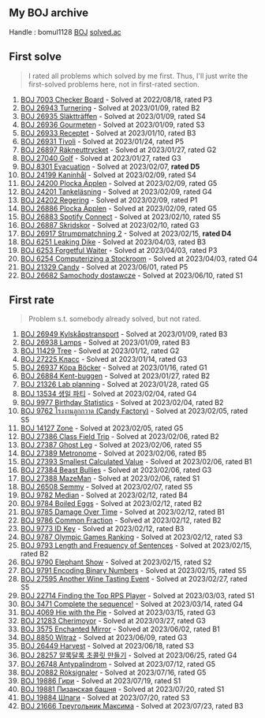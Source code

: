 ## My BOJ archive

Handle : bomul1128 [BOJ](https://www.acmicpc.net/user/bomul1128) [solved.ac](https://solved.ac/profile/bomul1128)



## First solve

> I rated all problems which solved by me first. Thus, I'll just write the first-solved problems here, not in first-rated section.

1. [BOJ 7003 Checker Board](https://www.acmicpc.net/problem/7003) - Solved at 2022/08/18, rated P3
2. [BOJ 26943 Turnering](https://www.acmicpc.net/problem/26943) - Solved at 2023/01/09, rated B2
3. [BOJ 26935 Släktträffen](https://www.acmicpc.net/problem/26935) - Solved at 2023/01/09, rated S4
4. [BOJ 26936 Gourmeten](https://www.acmicpc.net/problem/26936) - Solved at 2023/01/09, rated S3
5. [BOJ 26933 Receptet](https://www.acmicpc.net/problem/26933) - Solved at 2023/01/10, rated B3
6. [BOJ 26931 Tivoli](https://www.acmicpc.net/problem/26931) - Solved at 2023/01/24, rated P5
7. [BOJ 26897 Räkneuttrycket](https://www.acmicpc.net/problem/26897) - Solved at 2023/01/27, rated G2
8. [BOJ 27040 Golf](https://www.acmicpc.net/problem/27040) - Solved at 2023/01/27, rated G3
9. [BOJ 8301 Evacuation](https://www.acmicpc.net/problem/8301) - Solved at 2023/02/07, **rated D5**
10. [BOJ 24199 Kaninhål](https://www.acmicpc.net/problem/24199) - Solved at 2023/02/09, rated S4
11. [BOJ 24200 Plocka Äpplen](https://www.acmicpc.net/problem/24200) - Solved at 2023/02/09, rated G5
12. [BOJ 24201 Tankeläsning](https://www.acmicpc.net/problem/24201) - Solved at 2023/02/09, rated G4
13. [BOJ 24202 Regering](https://www.acmicpc.net/problem/24202) - Solved at 2023/02/09, rated P1
14. [BOJ 26886 Plocka Äpplen](https://www.acmicpc.net/problem/26886) - Solved at 2023/02/09, rated G5
15. [BOJ 26883 Spotify Connect](https://www.acmicpc.net/problem/26883) - Solved at 2023/02/10, rated S5
16. [BOJ 26887 Skridskor](https://www.acmicpc.net/problem/26887) - Solved at 2023/02/10, rated G3
17. [BOJ 26917 Strumpmatchning 2](https://www.acmicpc.net/problem/26917) - Solved at 2023/02/15, **rated D4**
18. [BOJ 6251 Leaking Dike](https://www.acmicpc.net/problem/6251) - Solved at 2023/04/03, rated B3
19. [BOJ 6253 Forgetful Waiter](https://www.acmicpc.net/problem/6253) - Solved at 2023/04/03, rated P3
20. [BOJ 6254 Computerizing a Stockroom](https://www.acmicpc.net/problem/6254) - Solved at 2023/04/03, rated G4
21. [BOJ 21329 Candy](https://www.acmicpc.net/problem/21329) - Solved at 2023/06/01, rated P5
22. [BOJ 26682 Samochody dostawcze](https://www.acmicpc.net/problem/26682) - Solved at 2023/06/10, rated S1

## First rate

> Problem s.t. somebody already solved, but not rated.

1. [BOJ 26949 Kylskåpstransport](https://www.acmicpc.net/problem/26949) - Solved at 2023/01/09, rated B3
2. [BOJ 26938 Lamps](https://www.acmicpc.net/problem/26938) - Solved at 2023/01/09, rated B3
3. [BOJ 11429 Tree](https://www.acmicpc.net/problem/11429) - Solved at 2023/01/12, rated G2
4. [BOJ 27225 Класс](https://www.acmicpc.net/problem/27225) - Solved at 2023/01/14, rated G3
5. [BOJ 26937 Köpa Böcker](https://www.acmicpc.net/problem/26937) - Solved at 2023/01/16, rated G1
6. [BOJ 26884 Kent-buggen](https://www.acmicpc.net/problem/26884) - Solved at 2023/01/27, rated B2
7. [BOJ 21326 Lab planning](https://www.acmicpc.net/problem/21326) - Solved at 2023/01/28, rated G5
8. [BOJ 13534 생일 파티](https://www.acmicpc.net/problem/13534) - Solved at 2023/02/04, rated G4
9. [BOJ 9977 Birthday Statistics](https://www.acmicpc.net/problem/9977) - Solved at 2023/02/04, rated B2
10. [BOJ 9762 โรงงานลูกกวาด (Candy Factory)](https://www.acmicpc.net/problem/9762) - Solved at 2023/02/05, rated S5
11. [BOJ 14127 Zone](https://www.acmicpc.net/problem/14127) - Solved at 2023/02/05, rated G5
12. [BOJ 27386 Class Field Trip](https://www.acmicpc.net/problem/27386) - Solved at 2023/02/06, rated B2
13. [BOJ 27387 Ghost Leg](https://www.acmicpc.net/problem/27387) - Solved at 2023/02/06, rated S5
14. [BOJ 27389 Metronome](https://www.acmicpc.net/problem/27389) - Solved at 2023/02/06, rated B5
15. [BOJ 27393 Smallest Calculated Value](https://www.acmicpc.net/problem/27393) - Solved at 2023/02/06, rated B1
16. [BOJ 27384 Beast Bullies](https://www.acmicpc.net/problem/27384) - Solved at 2023/02/06, rated G3
17. [BOJ 27388 MazeMan](https://www.acmicpc.net/problem/27388) - Solved at 2023/02/06, rated S1
18. [BOJ 26508 Semmy](https://www.acmicpc.net/problem/26508) - Solved at 2023/02/07, rated S5
19. [BOJ 9782 Median](https://www.acmicpc.net/problem/9782) - Solved at 2023/02/12, rated B4
20. [BOJ 9784 Boiled Eggs](https://www.acmicpc.net/problem/9784) - Solved at 2023/02/12, rated B2
21. [BOJ 9785 Damage Over Time](https://www.acmicpc.net/problem/9785) - Solved at 2023/02/12, rated B1
22. [BOJ 9786 Common Fraction](https://www.acmicpc.net/problem/9786) - Solved at 2023/02/12, rated B2
23. [BOJ 9773 ID Key](https://www.acmicpc.net/problem/9773) - Solved at 2023/02/12, rated B3
24. [BOJ 9787 Olympic Games Ranking](https://www.acmicpc.net/problem/9787) - Solved at 2023/02/12, rated S3
25. [BOJ 9793 Length and Frequency of Sentences](https://www.acmicpc.net/problem/9793) - Solved at 2023/02/15, rated B2
26. [BOJ 9790 Elephant Show](https://www.acmicpc.net/problem/9790) - Solved at 2023/02/15, rated S2
27. [BOJ 9791 Encoding Binary Numbers](https://www.acmicpc.net/problem/9791) - Solved at 2023/02/15, rated S5
28. [BOJ 27595 Another Wine Tasting Event](https://www.acmicpc.net/problem/27595) - Solved at 2023/02/27, rated S5
29. [BOJ 22714 Finding the Top RPS Player](https://www.acmicpc.net/problem/22714) - Solved at 2023/03/03, rated S1
30. [BOJ 3471 Complete the sequence!](https://www.acmicpc.net/problem/3471) - Solved at 2023/03/14, rated G4
31. [BOJ 4069 Hie with the Pie](https://www.acmicpc.net/problem/4069) - Solved at 2023/03/15, rated G3
32. [BOJ 21283 Cherimoyor](https://www.acmicpc.net/problem/21283) - Solved at 2023/03/27, rated G3
33. [BOJ 3575 Enchanted Mirror](https://www.acmicpc.net/problem/3575) - Solved at 2023/06/02, rated B1
34. [BOJ 8850 Witraż](https://www.acmicpc.net/problem/8850) - Solved at 2023/06/09, rated G3
35. [BOJ 26449 Harvest](https://www.acmicpc.net/problem/26449) - Solved at 2023/06/18, rated S3
36. [BOJ 28257 알록달록 초콜릿 만들기](https://www.acmicpc.net/problem/28257) - Solved at 2023/06/25, rated G4
37. [BOJ 26748 Antypalindrom](https://www.acmicpc.net/problem/26748) - Solved at 2023/07/12, rated G5
38. [BOJ 20882 Röksignaler](https://www.acmicpc.net/problem/20882) - Solved at 2023/07/16, rated G5
39. [BOJ 19886 Гири](https://www.acmicpc.net/problem/19886) - Solved at 2023/07/19, rated S1
40. [BOJ 19881 Пизанская башня](https://www.acmicpc.net/problem/19881) - Solved at 2023/07/20, rated S1
41. [BOJ 19884 Шпаги](https://www.acmicpc.net/problem/19884) - Solved at 2023/07/20, rated S3
42. [BOJ 21666 Треугольник Максима](https://www.acmicpc.net/problem/21666) - Solved at 2023/07/23, rated B3
